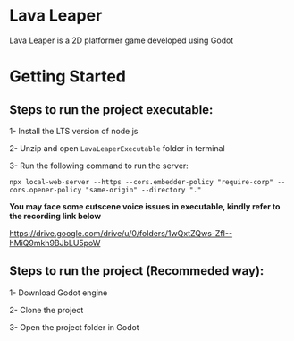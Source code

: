 # Lava Leaper
Lava Leaper is a 2D platformer game developed using Godot

# Getting Started

## Steps to run the project executable:

1- Install the LTS version of node js

2- Unzip and open `LavaLeaperExecutable` folder in terminal 

3- Run the following command to run the server: 

`npx local-web-server --https --cors.embedder-policy "require-corp" --cors.opener-policy "same-origin" --directory "."`

**You may face some cutscene voice issues in executable, kindly refer to the recording link below**

https://drive.google.com/drive/u/0/folders/1wQxtZQws-ZfI--hMiQ9mkh9BJbLU5poW

## Steps to run the project (Recommeded way):

1- Download Godot engine

2- Clone the project

3- Open the project folder in Godot
